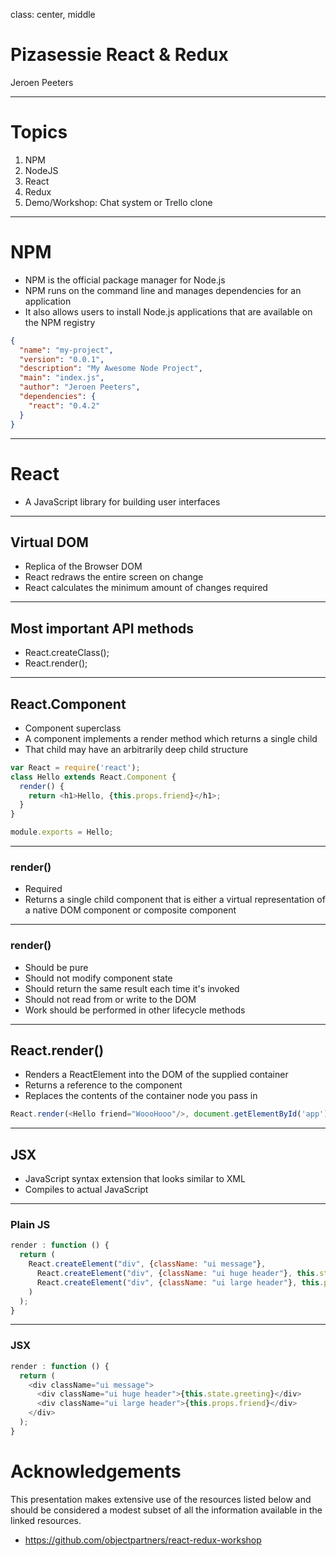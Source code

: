 class: center, middle

# Pizasessie React &amp; Redux
Jeroen Peeters

---

# Topics

1. NPM
2. NodeJS
3. React
4. Redux
5. Demo/Workshop: Chat system or Trello clone

---

# NPM

- NPM is the official package manager for Node.js
- NPM runs on the command line and manages dependencies for an application
- It also allows users to install Node.js applications that are available on the NPM registry

```json
{
  "name": "my-project",
  "version": "0.0.1",
  "description": "My Awesome Node Project",
  "main": "index.js",
  "author": "Jeroen Peeters",
  "dependencies": {
    "react": "0.4.2"
  }
}
```

---

# React

- A JavaScript library for building user interfaces

---

## Virtual DOM

- Replica of the Browser DOM
- React redraws the entire screen on change
- React calculates the minimum amount of changes required

---

## Most important API methods

- React.createClass();
- React.render();

---

## React.Component

- Component superclass
- A component implements a render method which returns a single child
- That child may have an arbitrarily deep child structure

```js
var React = require('react');
class Hello extends React.Component {
  render() {
    return <h1>Hello, {this.props.friend}</h1>;
  }
}

module.exports = Hello;
```

---

### render()
- Required
- Returns a single child component that is either a virtual representation of a native DOM component or composite component


---

### render()

- Should be pure
- Should not modify component state
- Should return the same result each time it's invoked
- Should not read from or write to the DOM
- Work should be performed in other lifecycle methods

---

## React.render()

- Renders a ReactElement into the DOM of the supplied container
- Returns a reference to the component
- Replaces the contents of the container node you pass in

```js
React.render(<Hello friend="WoooHooo"/>, document.getElementById('app'));
```

---

## JSX

- JavaScript syntax extension that looks similar to XML
- Compiles to actual JavaScript

---

### Plain JS
```js
render : function () {
  return (
    React.createElement("div", {className: "ui message"},
      React.createElement("div", {className: "ui huge header"}, this.state.greeting),
      React.createElement("div", {className: "ui large header"}, this.props.friend)
    )
  );
}
```

---

### JSX
```js
render : function () {
  return (
    <div className="ui message">
      <div className="ui huge header">{this.state.greeting}</div>
      <div className="ui large header">{this.props.friend}</div>
    </div>
  );
}

```

# Acknowledgements

This presentation makes extensive use of the resources listed below and should be
considered a modest subset of all the information available in the linked resources.

- https://github.com/objectpartners/react-redux-workshop
